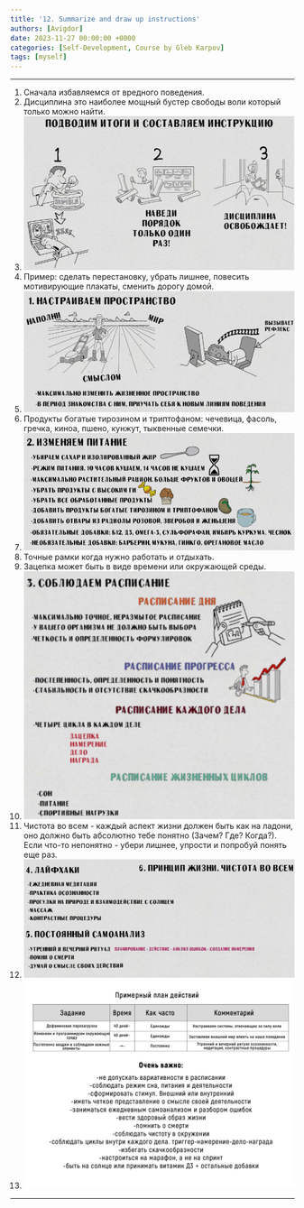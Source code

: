 ```yaml
---
title: '12. Summarize and draw up instructions'
authors: [Avigdor]
date: 2023-11-27 00:00:00 +0000
categories: [Self-Development, Course by Gleb Karpov]
tags: [myself]
---
```




___
1. Сначала избавляемся от вредного поведения.
2. Дисциплина это наиболее мощный бустер свободы воли который только можно найти.
3. ![](/images_for_course_by_gleb_Karpov/itog.png)
4. Пример: сделать перестановку, убрать лишнее, повесить мотивирующие плакаты, сменить дорогу домой.
5. ![](/images_for_course_by_gleb_Karpov/prostran.png)
6. Продукты богатые тирозином и триптофаном: чечевица, фасоль, гречка, киноа, пшено, кунжут, тыквенные семечки.
7. ![](/images_for_course_by_gleb_Karpov/nastrpitan.png)
8. Точные рамки когда нужно работать и отдыхать.
9. Зацепка может быть в виде времени или окружающей среды.
10. ![](/images_for_course_by_gleb_Karpov/rasp.png)
11. Чистота во всем - каждый аспект жизни должен быть как на ладони, оно должно быть абсолютно тебе понятно (Зачем? Где? Когда?). Если что-то непонятно - убери лишнее, упрости и попробуй понять еще раз.
12. ![](/images_for_course_by_gleb_Karpov/lifehack.png)
13. ![](/images_for_course_by_gleb_Karpov/plan.jpg)
---
